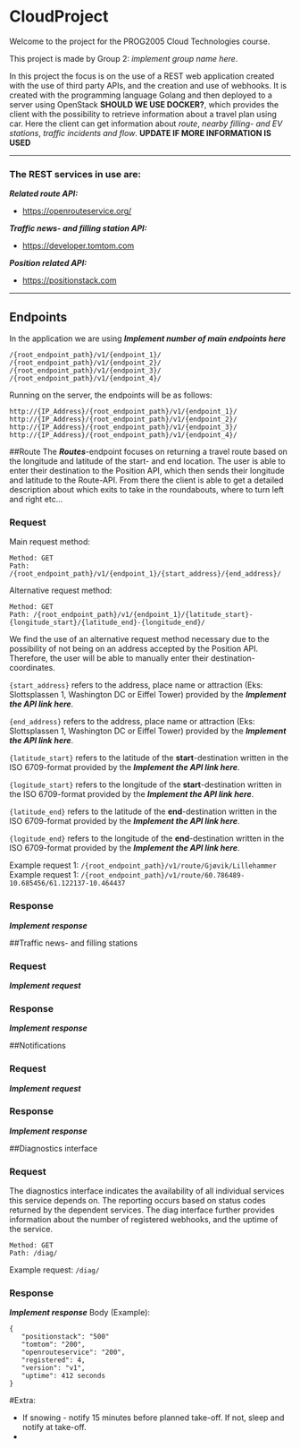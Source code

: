 # CloudProject

Welcome to the project for the PROG2005 Cloud Technologies course. 

This project is made by Group 2: *implement group name here*.

In this project the focus is on the use of a REST web application created with the use of third party APIs, and the
creation and use of webhooks. It is created with the programming language Golang and then deployed to a server using
OpenStack **SHOULD WE USE DOCKER?**, which provides the client with the possibility to retrieve information about a 
travel plan using car. Here the client can get information about *route*, *nearby filling- and EV stations*, *traffic 
incidents and flow*. **UPDATE IF MORE INFORMATION IS USED**
___
### The REST services in use are:

***Related route API:***
- https://openrouteservice.org/

***Traffic news- and filling station API:***
- https://developer.tomtom.com

***Position related API:***
- https://positionstack.com
___

## Endpoints
In the application we are using ***Implement number of main endpoints here***

```
/{root_endpoint_path}/v1/{endpoint_1}/
/{root_endpoint_path}/v1/{endpoint_2}/
/{root_endpoint_path}/v1/{endpoint_3}/
/{root_endpoint_path}/v1/{endpoint_4}/
```

Running on the server, the endpoints will be as follows:
```
http://{IP_Address}/{root_endpoint_path}/v1/{endpoint_1}/
http://{IP_Address}/{root_endpoint_path}/v1/{endpoint_2}/
http://{IP_Address}/{root_endpoint_path}/v1/{endpoint_3}/
http://{IP_Address}/{root_endpoint_path}/v1/{endpoint_4}/
```

##Route
The ***Routes***-endpoint focuses on returning a travel route based on the longitude and latitude of the start- and end 
location. The user is able to enter their destination to the Position API, which then sends their longitude and latitude 
to the Route-API. From there the client is able to get a detailed description about which exits to take in the roundabouts,
where to turn left and right etc...

### Request
Main request method:
```
Method: GET
Path: /{root_endpoint_path}/v1/{endpoint_1}/{start_address}/{end_address}/
```

Alternative request method:
```
Method: GET
Path: /{root_endpoint_path}/v1/{endpoint_1}/{latitude_start}-{longitude_start}/{latitude_end}-{longitude_end}/
```
We find the use of an alternative request method necessary due to the possibility of not being on an address accepted by
the Position API. Therefore, the user will be able to manually enter their destination-coordinates. 

`{start_address}` refers to the address, place name or attraction (Eks: Slottsplassen 1, Washington DC or Eiffel Tower)
provided by the ***Implement the API link here***.

`{end_address}` refers to the address, place name or attraction (Eks: Slottsplassen 1, Washington DC or Eiffel Tower)
provided by the ***Implement the API link here***.

`{latitude_start}` refers to the latitude of the **start**-destination written in the ISO 6709-format provided by the ***Implement the API link here***.

`{logitude_start}` refers to the longitude of the **start**-destination written in the ISO 6709-format provided by the ***Implement the API link here***.

`{latitude_end}` refers to the latitude of the **end**-destination written in the ISO 6709-format provided by the ***Implement the API link here***.

`{logitude_end}` refers to the longitude of the **end**-destination written in the ISO 6709-format provided by the ***Implement the API link here***.

Example request 1: `/{root_endpoint_path}/v1/route/Gjøvik/Lillehammer` \
Example request 1: `/{root_endpoint_path}/v1/route/60.786489-10.685456/61.122137-10.464437` 

### Response
***Implement response***

##Traffic news- and filling stations
### Request
***Implement request***

### Response
***Implement response***

##Notifications
### Request
***Implement request***

### Response
***Implement response***

##Diagnostics interface
### Request
The diagnostics interface indicates the availability of all individual services this service depends on.
The reporting occurs based on status codes returned by the dependent services. The diag interface further provides
information about the number of registered webhooks, and the uptime of the service.

```
Method: GET
Path: /diag/
```

Example request: `/diag/`

### Response
***Implement response***
Body (Example):

```
{
   "positionstack": "500"
   "tomtom": "200",
   "openrouteservice": "200",
   "registered": 4,
   "version": "v1",
   "uptime": 412 seconds
}
```

#Extra:
- If snowing - notify 15 minutes before planned take-off. If not, sleep and notify at take-off.
- 
